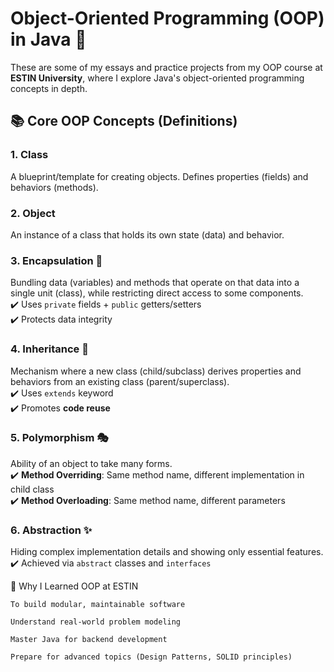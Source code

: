 # Object-Oriented Programming (OOP) in Java 🎯

These are some of my essays and practice projects from my OOP course at **ESTIN University**, where I explore Java's object-oriented programming concepts in depth.

## 📚 Core OOP Concepts (Definitions)

### 1. **Class**
A blueprint/template for creating objects. Defines properties (fields) and behaviors (methods).

### 2. **Object**
An instance of a class that holds its own state (data) and behavior.

### 3. **Encapsulation** 🧊
Bundling data (variables) and methods that operate on that data into a single unit (class), while restricting direct access to some components.  
✔️ Uses `private` fields + `public` getters/setters  
✔️ Protects data integrity  

### 4. **Inheritance** 🧬  
Mechanism where a new class (child/subclass) derives properties and behaviors from an existing class (parent/superclass).  
✔️ Uses `extends` keyword  
✔️ Promotes **code reuse**  

### 5. **Polymorphism** 🎭  
Ability of an object to take many forms.  
✔️ **Method Overriding**: Same method name, different implementation in child class  
✔️ **Method Overloading**: Same method name, different parameters  

### 6. **Abstraction** ✨  
Hiding complex implementation details and showing only essential features.  
✔️ Achieved via `abstract` classes and `interfaces`  


🏫 Why I Learned OOP at ESTIN

    To build modular, maintainable software

    Understand real-world problem modeling

    Master Java for backend development

    Prepare for advanced topics (Design Patterns, SOLID principles)
